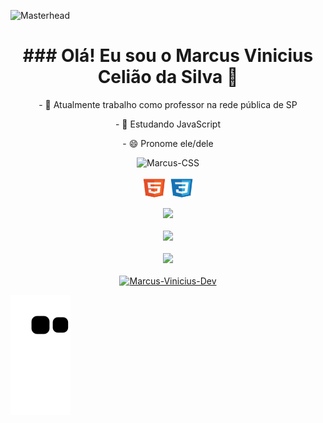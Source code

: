 ![Masterhead](https://1.bp.blogspot.com/-7A4WynwLsMw/XbBpCXG8fHI/AAAAAAAAMt4/uOa1bpLskYgrwGbllhSu2SDj_Mig8SXJQCLcBGAsYHQ/s1600/2000_600px.gif)
<h1 align="center">### Olá! Eu sou o Marcus Vinicius Celião da Silva 👋</h1>
<div align="center">
<p aling="left">- 🔭 Atualmente trabalho como professor na rede pública de SP</p>
<p aling="left">- 🌱 Estudando JavaScript</p>
<p aling="left">- 😄 Pronome ele/dele</p>
</div>

<div align="center">
<img alt="Marcus-CSS" height="200" width="300"  src="https://i0.wp.com/www.reactiongifs.com/r/beavis-on-computer.gif?resize=492%2C376&ssl=1">
</div><br>

<div align="center" style="display: inline_block">
  <img align="center" alt="Marcus-HTML" height="30" width="40" src="https://raw.githubusercontent.com/devicons/devicon/master/icons/html5/html5-original.svg">
  <img align="center" alt="Marcus-CSS" height="30" width="40" src="https://raw.githubusercontent.com/devicons/devicon/master/icons/css3/css3-original.svg">
</div><br>
  
<div align="center" style="display: inline_block"> 
  <a href = "mailto:marcus.vini.dev@gmail.com"><img src="https://img.shields.io/badge/-Gmail-%23333?style=for-the-badge&logo=gmail&logoColor=white" target="_blank"></a>
</div><br>

<div align="center">
  <a href="https://github.com/Marcus-Vinicius-Dev">
  <img height="180em" src="https://github-readme-stats.vercel.app/api?username=Marcus-Vinicius-Dev&show_icons=true&theme=dark&include_all_commits=true&count_private=true"/><br><br>
  <img height="180em" src="https://github-readme-stats.vercel.app/api/top-langs/?username=Marcus-Vinicius-Dev&layout=compact&langs_count=7&theme=dark"/><br><br>
  <img src="https://github-readme-streak-stats.herokuapp.com/?user=Marcus-Vinicius-Dev&layout=compact&langs_count=7&theme=dark" alt="Marcus-Vinicius-Dev" />
</div>
 
  ![Snake animation](https://github.com/Marcus-Vinicius-Dev/Marcus-Vinicius-Dev/blob/output/github-contribution-grid-snake.svg)
 
